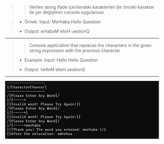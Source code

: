 >>Verilen string ifade içerisindeki karakterleri bir önceki karakter ile yer değiştiren console uygulaması

>* Örnek: Input: Merhaba Hello Question

>* Output: erhabaM elloH uestionQ
---
>>Console application that replaces the characters in the given string expression with the previous character

>* Example: Input: Hello Hello Question

>* Output: helloM elloH uestionQ
---
![CharacterChange](Characterchange.png)